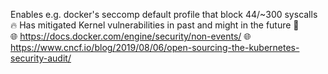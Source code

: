
Enables e.g. docker's seccomp default profile that block 44/~300 syscalls
🔥 Has mitigated Kernel vulnerabilities in past and might in the future 🔮   
🌐 https://docs.docker.com/engine/security/non-events/
🌐 https://www.cncf.io/blog/2019/08/06/open-sourcing-the-kubernetes-security-audit/